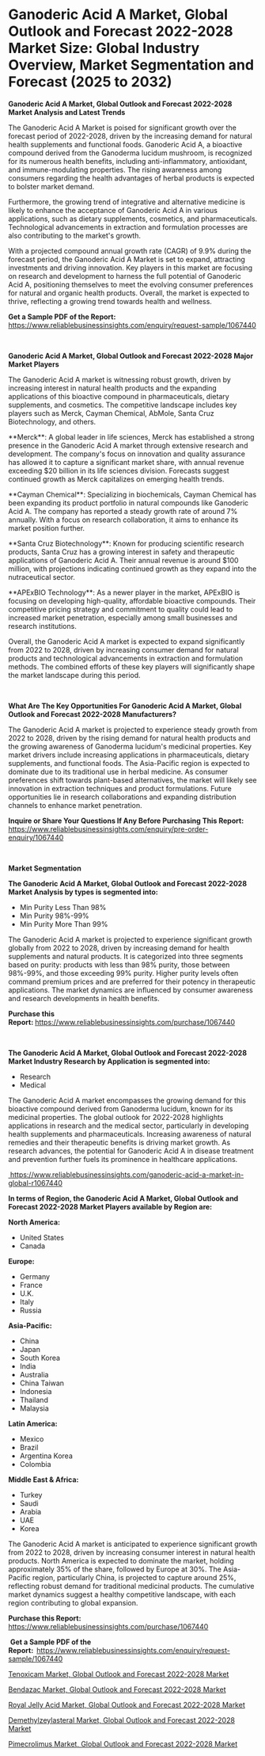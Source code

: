 <p><h1>Ganoderic Acid A Market, Global Outlook and Forecast 2022-2028 Market Size: Global Industry Overview, Market Segmentation and Forecast (2025 to 2032)</h1></p><p><strong>Ganoderic Acid A Market, Global Outlook and Forecast 2022-2028 Market Analysis and Latest Trends</strong></p>
<p><p>The Ganoderic Acid A Market is poised for significant growth over the forecast period of 2022-2028, driven by the increasing demand for natural health supplements and functional foods. Ganoderic Acid A, a bioactive compound derived from the Ganoderma lucidum mushroom, is recognized for its numerous health benefits, including anti-inflammatory, antioxidant, and immune-modulating properties. The rising awareness among consumers regarding the health advantages of herbal products is expected to bolster market demand.</p><p>Furthermore, the growing trend of integrative and alternative medicine is likely to enhance the acceptance of Ganoderic Acid A in various applications, such as dietary supplements, cosmetics, and pharmaceuticals. Technological advancements in extraction and formulation processes are also contributing to the market's growth.</p><p>With a projected compound annual growth rate (CAGR) of 9.9% during the forecast period, the Ganoderic Acid A Market is set to expand, attracting investments and driving innovation. Key players in this market are focusing on research and development to harness the full potential of Ganoderic Acid A, positioning themselves to meet the evolving consumer preferences for natural and organic health products. Overall, the market is expected to thrive, reflecting a growing trend towards health and wellness.</p></p>
<p><strong>Get a Sample PDF of the Report:&nbsp;</strong> <a href="https://www.reliablebusinessinsights.com/enquiry/request-sample/1067440?utm_campaign=75&utm_medium=2&utm_source=Github&utm_content=ia&utm_term=21032025&utm_id=ganoderic-acid-a-market-global-outlook-and-forecast-2022-2028">https://www.reliablebusinessinsights.com/enquiry/request-sample/1067440</a></p>
<p>&nbsp;</p>
<p><strong>Ganoderic Acid A Market, Global Outlook and Forecast 2022-2028 Major Market Players</strong></p>
<p><p>The Ganoderic Acid A market is witnessing robust growth, driven by increasing interest in natural health products and the expanding applications of this bioactive compound in pharmaceuticals, dietary supplements, and cosmetics. The competitive landscape includes key players such as Merck, Cayman Chemical, AbMole, Santa Cruz Biotechnology, and others.</p><p>**Merck**: A global leader in life sciences, Merck has established a strong presence in the Ganoderic Acid A market through extensive research and development. The company's focus on innovation and quality assurance has allowed it to capture a significant market share, with annual revenue exceeding $20 billion in its life sciences division. Forecasts suggest continued growth as Merck capitalizes on emerging health trends.</p><p>**Cayman Chemical**: Specializing in biochemicals, Cayman Chemical has been expanding its product portfolio in natural compounds like Ganoderic Acid A. The company has reported a steady growth rate of around 7% annually. With a focus on research collaboration, it aims to enhance its market position further.</p><p>**Santa Cruz Biotechnology**: Known for producing scientific research products, Santa Cruz has a growing interest in safety and therapeutic applications of Ganoderic Acid A. Their annual revenue is around $100 million, with projections indicating continued growth as they expand into the nutraceutical sector.</p><p>**APExBIO Technology**: As a newer player in the market, APExBIO is focusing on developing high-quality, affordable bioactive compounds. Their competitive pricing strategy and commitment to quality could lead to increased market penetration, especially among small businesses and research institutions.</p><p>Overall, the Ganoderic Acid A market is expected to expand significantly from 2022 to 2028, driven by increasing consumer demand for natural products and technological advancements in extraction and formulation methods. The combined efforts of these key players will significantly shape the market landscape during this period.</p></p>
<p>&nbsp;</p>
<p><strong>What Are The Key Opportunities For Ganoderic Acid A Market, Global Outlook and Forecast 2022-2028 Manufacturers?</strong></p>
<p><p>The Ganoderic Acid A market is projected to experience steady growth from 2022 to 2028, driven by the rising demand for natural health products and the growing awareness of Ganoderma lucidum's medicinal properties. Key market drivers include increasing applications in pharmaceuticals, dietary supplements, and functional foods. The Asia-Pacific region is expected to dominate due to its traditional use in herbal medicine. As consumer preferences shift towards plant-based alternatives, the market will likely see innovation in extraction techniques and product formulations. Future opportunities lie in research collaborations and expanding distribution channels to enhance market penetration.</p></p>
<p><strong>Inquire or Share Your Questions If Any Before Purchasing This Report:</strong> <a href="https://www.reliablebusinessinsights.com/enquiry/pre-order-enquiry/1067440?utm_campaign=75&utm_medium=2&utm_source=Github&utm_content=ia&utm_term=21032025&utm_id=ganoderic-acid-a-market-global-outlook-and-forecast-2022-2028">https://www.reliablebusinessinsights.com/enquiry/pre-order-enquiry/1067440</a></p>
<p>&nbsp;</p>
<p><strong>Market Segmentation</strong></p>
<p><strong>The Ganoderic Acid A Market, Global Outlook and Forecast 2022-2028 Market Analysis by types is segmented into:</strong></p>
<p><ul><li>Min Purity Less Than 98%</li><li>Min Purity 98%-99%</li><li>Min Purity More Than 99%</li></ul></p>
<p><p>The Ganoderic Acid A market is projected to experience significant growth globally from 2022 to 2028, driven by increasing demand for health supplements and natural products. It is categorized into three segments based on purity: products with less than 98% purity, those between 98%-99%, and those exceeding 99% purity. Higher purity levels often command premium prices and are preferred for their potency in therapeutic applications. The market dynamics are influenced by consumer awareness and research developments in health benefits.</p></p>
<p><strong>Purchase this Report:&nbsp;</strong><a href="https://www.reliablebusinessinsights.com/purchase/1067440?utm_campaign=75&utm_medium=2&utm_source=Github&utm_content=ia&utm_term=21032025&utm_id=ganoderic-acid-a-market-global-outlook-and-forecast-2022-2028">https://www.reliablebusinessinsights.com/purchase/1067440</a></p>
<p>&nbsp;</p>
<p><strong>The Ganoderic Acid A Market, Global Outlook and Forecast 2022-2028 Market Industry Research by Application is segmented into:</strong></p>
<p><ul><li>Research</li><li>Medical</li></ul></p>
<p><p>The Ganoderic Acid A market encompasses the growing demand for this bioactive compound derived from Ganoderma lucidum, known for its medicinal properties. The global outlook for 2022-2028 highlights applications in research and the medical sector, particularly in developing health supplements and pharmaceuticals. Increasing awareness of natural remedies and their therapeutic benefits is driving market growth. As research advances, the potential for Ganoderic Acid A in disease treatment and prevention further fuels its prominence in healthcare applications.</p></p>
<p><a href="https://www.reliablebusinessinsights.com/ganoderic-acid-a-market-in-global-r1067440?utm_campaign=75&utm_medium=2&utm_source=Github&utm_content=ia&utm_term=21032025&utm_id=ganoderic-acid-a-market-global-outlook-and-forecast-2022-2028">&nbsp;https://www.reliablebusinessinsights.com/ganoderic-acid-a-market-in-global-r1067440</a></p>
<p><strong>In terms of Region, the Ganoderic Acid A Market, Global Outlook and Forecast 2022-2028 Market Players available by Region are:</strong></p>
<p>
    <p> <strong> North America: </strong>
        <ul>
            <li>United States</li>
            <li>Canada</li>
        </ul>
        </p> 
    <p> <strong> Europe: </strong>
        <ul>
            <li>Germany</li>
            <li>France</li>
            <li>U.K.</li>
            <li>Italy</li>
            <li>Russia</li>
        </ul>
        </p> 
    <p> <strong> Asia-Pacific: </strong>
        <ul>
            <li>China</li>
            <li>Japan</li>
            <li>South Korea</li>
            <li>India</li>
            <li>Australia</li>
            <li>China Taiwan</li>
            <li>Indonesia</li>
            <li>Thailand</li>
            <li>Malaysia</li>
        </ul>
        </p> 
    <p> <strong> Latin America: </strong>
        <ul>
            <li>Mexico</li>
            <li>Brazil</li>
            <li>Argentina Korea</li>
            <li>Colombia</li>
        </ul>
        </p> 
    <p> <strong> Middle East & Africa: </strong>
        <ul>
            <li>Turkey</li>
            <li>Saudi</li>
            <li>Arabia</li>
            <li>UAE</li>
            <li>Korea</li>
        </ul>
    </p>
    </p>
<p><p>The Ganoderic Acid A market is anticipated to experience significant growth from 2022 to 2028, driven by increasing consumer interest in natural health products. North America is expected to dominate the market, holding approximately 35% of the share, followed by Europe at 30%. The Asia-Pacific region, particularly China, is projected to capture around 25%, reflecting robust demand for traditional medicinal products. The cumulative market dynamics suggest a healthy competitive landscape, with each region contributing to global expansion.</p></p>
<p><strong>Purchase this Report: </strong><a href="https://www.reliablebusinessinsights.com/purchase/1067440?utm_campaign=75&utm_medium=2&utm_source=Github&utm_content=ia&utm_term=21032025&utm_id=ganoderic-acid-a-market-global-outlook-and-forecast-2022-2028">https://www.reliablebusinessinsights.com/purchase/1067440</a></p>
<p>&nbsp;<strong>Get a Sample PDF of the Report:&nbsp;&nbsp;</strong><a href="https://www.reliablebusinessinsights.com/enquiry/request-sample/1067440?utm_campaign=75&utm_medium=2&utm_source=Github&utm_content=ia&utm_term=21032025&utm_id=ganoderic-acid-a-market-global-outlook-and-forecast-2022-2028">https://www.reliablebusinessinsights.com/enquiry/request-sample/1067440</a></p>
<p><strong></strong></p>
<p><p><a href="https://github.com/ebalabenoot/Market-Research-Report-List-1/blob/main/tenoxicam-market-global-outlook-and-forecast-2022-2028-market.md?utm_campaign=75&utm_medium=2&utm_source=Github&utm_content=ia&utm_term=21032025&utm_id=ganoderic-acid-a-market-global-outlook-and-forecast-2022-2028">Tenoxicam Market, Global Outlook and Forecast 2022-2028 Market</a></p><p><a href="https://github.com/handyiongikg/Market-Research-Report-List-1/blob/main/bendazac-market-global-outlook-and-forecast-2022-2028-market.md?utm_campaign=75&utm_medium=2&utm_source=Github&utm_content=ia&utm_term=21032025&utm_id=ganoderic-acid-a-market-global-outlook-and-forecast-2022-2028">Bendazac Market, Global Outlook and Forecast 2022-2028 Market</a></p><p><a href="https://github.com/nellygussisy/Market-Research-Report-List-1/blob/main/royal-jelly-acid-market-global-outlook-and-forecast-2022-2028-market.md?utm_campaign=75&utm_medium=2&utm_source=Github&utm_content=ia&utm_term=21032025&utm_id=ganoderic-acid-a-market-global-outlook-and-forecast-2022-2028">Royal Jelly Acid Market, Global Outlook and Forecast 2022-2028 Market</a></p><p><a href="https://github.com/cwasicioaie/Market-Research-Report-List-1/blob/main/demethylzeylasteral-market-global-outlook-and-forecast-2022-2028-market.md?utm_campaign=75&utm_medium=2&utm_source=Github&utm_content=ia&utm_term=21032025&utm_id=ganoderic-acid-a-market-global-outlook-and-forecast-2022-2028">Demethylzeylasteral Market, Global Outlook and Forecast 2022-2028 Market</a></p><p><a href="https://github.com/qianyateina/Market-Research-Report-List-1/blob/main/pimecrolimus-market-global-outlook-and-forecast-2022-2028-market.md?utm_campaign=75&utm_medium=2&utm_source=Github&utm_content=ia&utm_term=21032025&utm_id=ganoderic-acid-a-market-global-outlook-and-forecast-2022-2028">Pimecrolimus Market, Global Outlook and Forecast 2022-2028 Market</a></p></p>